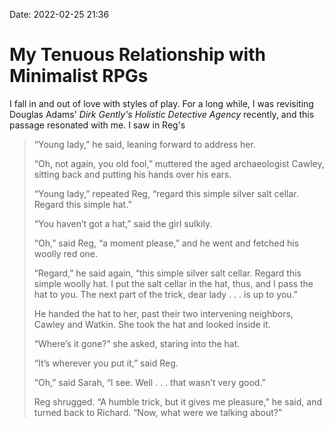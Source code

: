 Date: 2022-02-25 21:36

# My Tenuous Relationship with Minimalist RPGs
I fall in and out of love with styles of play. For a long while, 
I was revisiting Douglas Adams' _Dirk Gently's Holistic Detective Agency_ recently, and this passage resonated with me. I saw in Reg's 

> “Young lady,” he said, leaning forward to address her.
> 
> “Oh, not again, you old fool,” muttered the aged archaeologist Cawley, sitting back and putting his hands over his ears.
> 
> “Young lady,” repeated Reg, “regard this simple silver salt cellar. Regard this simple hat.” 
> 
> “You haven’t got a hat,” said the girl sulkily. 
> 
> “Oh,” said Reg, “a moment please,” and he went and fetched his woolly red one. 
> 
> “Regard,” he said again, “this simple silver salt cellar. Regard this simple woolly hat. I put the salt cellar in the hat, thus, and I pass the hat to you. The next part of the trick, dear lady . . . is up to you.” 
> 
> He handed the hat to her, past their two intervening neighbors, Cawley and Watkin. She took the hat and looked inside it. 
> 
> “Where’s it gone?” she asked, staring into the hat. 
> 
> “It’s wherever you put it,” said Reg. 
> 
> “Oh,” said Sarah, “I see. Well . . . that wasn’t very good.” 
> 
> Reg shrugged. “A humble trick, but it gives me pleasure,” he said, and turned back to Richard. “Now, what were we talking about?”

